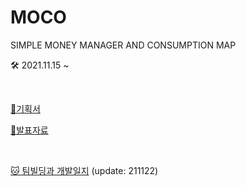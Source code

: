 # MOCO

SIMPLE MONEY MANAGER AND CONSUMPTION MAP

🛠 2021.11.15 ~

<br>

[📍기획서](./TIL/projectplan.md) 

[📍발표자료](./TIL/presentation.md) 

<br>

[🐱 팀빌딩과 개발일지](./TIL/dailylog.md) (update: 211122)

